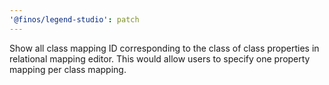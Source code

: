 ```yaml
---
'@finos/legend-studio': patch
---
```


Show all class mapping ID corresponding to the class of class properties in relational mapping editor. This would allow users to specify one property mapping per class mapping.

